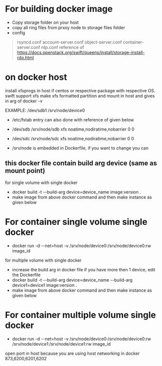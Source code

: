 # For building docker image

* Copy storage folder on your host
* copy all ring files from prxoy node to storage files folder
* config 
> rsyncd.conf
> account-server.conf
> object-server.conf
> container-server.conf
> ntp.conf 
reference of https://docs.openstack.org/swift/queens/install/storage-install-rdo.html

# on docker host 
install xfsprogs in host if centos or respective package with respective OS. swift support xfs
make xfs formatted partition and mount in host and gives in arg of docker -v 

EXAMPLE: /dev/sdb1 /srv/node/device0
* /etc/fstab entry can also done with reference of given below
 
* /dev/sdb /srv/node/sdb xfs noatime,nodiratime,nobarrier 0 0
* /dev/sdc /srv/node/sdc xfs noatime,nodiratime,nobarrier 0 0

* /srv/node is embedded in Dockerfile, if you want to change you can

this docker file contain build arg device (same as mount point)
--
for single volume with single docker
* docker build -t --build-arg device=device_name image:version .
* make image from above docker command and then make instance as given below 

# For container single volume single docker
* docker run -d --net=host -v /srv/node/device0:/srv/node/device0:rw image_id

for multiple volume with single docker
* increase the build arg in docker file if you have more then 1 device, edit the Dockerfile
* docker build -t --build-arg device=device_name --build-arg device1=device1  image:version .
* make image from above docker command and then make instance as given below 

# For container multiple volume single docker
* docker run -d --net=host -v /srv/node/device0:/srv/node/device0:rw /srv/node/device1:/srv/node/device1:rw image_id

open port in host because you are using host networking in docker 873,6200,6201,6202
